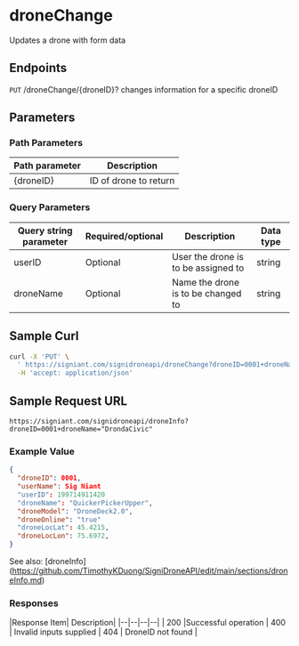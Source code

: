 # droneChange

Updates a drone with form data

## Endpoints

`PUT` /droneChange/{droneID}?
changes information for a specific droneID

## Parameters
### Path Parameters
|Path parameter|Description|
|--|--|
| {droneID} |ID of drone to return   |

### Query Parameters
|Query string parameter| Required/optional| Description |Data type |
|--|--|--|--|
| userID |Optional | User the drone is to be assigned to | string
| droneName | Optional | Name the drone is to be changed to |string


## Sample Curl

```bash
curl -X 'PUT' \
  ' https://signiant.com/signidroneapi/droneChange?droneID=0001+droneName="DrondaCivic"' \
  -H 'accept: application/json'
```

## Sample Request URL

    https://signiant.com/signidroneapi/droneInfo?droneID=0001+droneName="DrondaCivic"

### Example Value
```json
{
  "droneID": 0001,
  "userName": Sig Niant
  "userID": 199714911420
  "droneName": "QuickerPickerUpper",
  "droneModel": "DroneDeck2.0",
  "droneOnline": "true"
  "droneLocLat": 45.4215,
  "droneLocLon": 75.6972,
}
```

See also: [droneInfo] (https://github.com/TimothyKDuong/SigniDroneAPI/edit/main/sections/droneInfo.md)

### Responses 
|Response Item| Description| 
|--|--|--|--|
| 200 |Successful operation
| 400 | Invalid inputs supplied
| 404 | DroneID not found |
